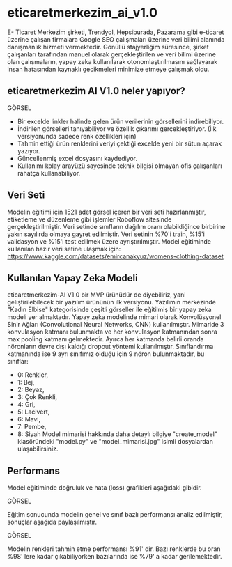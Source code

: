# eticaretmerkezim_ai_v1.0
 E- Ticaret Merkezim şirketi, Trendyol, Hepsiburada, Pazarama gibi e-ticaret üzerine çalışan firmalara Google SEO çalışmaları üzerine veri bilimi alanında danışmanlık hizmeti vermektedir. Gönüllü stajyerliğim süresince, şirket çalışanları tarafından manuel olarak gerçekleştirilen ve veri bilimi üzerine olan çalışmaların, yapay zeka kullanılarak otonomlaştırılmasını sağlayarak insan hatasından kaynaklı gecikmeleri minimize etmeye çalışmak oldu.
## eticaretmerkezim AI V1.0 neler yapıyor?

GÖRSEL

- Bir excelde linkler halinde gelen ürün verilerinin görsellerini indirebiliyor.
- İndirilen görselleri tanıyabiliyor ve özellik çıkarımı gerçekleştiriyor. (İlk versiyonunda sadece renk özellikleri için)
- Tahmin ettiği ürün renklerini veriyi çektiği excelde yeni bir sütun açarak yazıyor.
- Güncellenmiş excel dosyasını kaydediyor.
- Kullanımı kolay arayüzü sayesinde teknik bilgisi olmayan ofis çalışanları rahatça kullanabiliyor.

## Veri Seti
Modelin eğitimi için 1521 adet görsel içeren bir veri seti hazırlanmıştır, etiketleme ve düzenleme gibi işlemler Roboflow sitesinde gerçekleştirilmiştir. Veri setinde sınıfların dağılım oranı olabildiğince birbirine yakın sayılırda olmaya gayret edilmiştir. Veri setinin %70'i train, %15'i validasyon ve %15'i test edilmek üzere ayrıştırılmıştır. Model eğitiminde kullanılan hazır veri setine ulaşmak için: https://www.kaggle.com/datasets/emircanakyuz/womens-clothing-dataset

## Kullanılan Yapay Zeka Modeli
eticaretmerkezim-AI V1.0 bir MVP ürünüdür de diyebiliriz, yani geliştirilebilecek bir yazılım ürününün ilk versiyonu. Yazılımın merkezinde "Kadın Elbise" kategorisinde çeşitli görseller ile eğitilmiş bir yapay zeka modeli yer almaktadır. Yapay zeka modelinde mimari olarak Konvolüsyonel Sinir Ağları (Convolutional Neural Networks, CNN) kullanılmıştır. Mimaride 3 konvulasyon katmanı bulunmakta ve her konvulasyon katmanından sonra max pooling katmanı gelmektedir. Ayırca her katmanda belirli oranda nöronların devre dışı kaldığı dropout yöntemi kullanılmıştır. Sınıflandırma katmanında ise 9 ayrı sınıfımız olduğu için 9 nöron bulunmaktadır, bu sınıflar:
- 0: Renkler,
- 1: Bej,
- 2: Beyaz,
- 3: Çok Renkli,
- 4: Gri,
- 5: Lacivert,
- 6: Mavi,
- 7: Pembe,
- 8: Siyah
Model mimarisi hakkında daha detaylı bilgiye "create_model" klasöründeki "model.py" ve "model_mimarisi.jpg" isimli dosyalardan ulaşabilirsiniz.

## Performans
Model eğitiminde doğruluk ve hata (loss) grafikleri aşağıdaki gibidir.

GÖRSEL

Eğitim sonucunda modelin genel ve sınıf bazlı performansı analiz edilmiştir, sonuçlar aşağıda paylaşılmıştır.

GÖRSEL

Modelin renkleri tahmin etme performansı %91' dir. Bazı renklerde bu oran %98' lere kadar çıkabiliyorken bazılarında ise %79' a kadar gerilemektedir.
